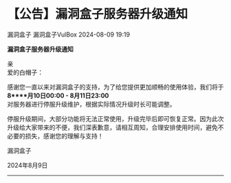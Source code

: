 #  【公告】漏洞盒子服务器升级通知   
漏洞盒子  漏洞盒子VulBox   2024-08-09 19:19  
  
**漏洞盒子服务器升级通知**  
  
亲  
爱的白帽子：  
  
感谢您一直以来对漏洞盒子的支持，为了给您提供更加顺畅的使用体验，我们将于**8****月10日00:00 - 8月11日23:00**  
对服务器进行停服升级维护，根据实际情况升级时长可能调整。  
  
停服升级期间，大部分功能将无法正常使用，升级完毕后即可恢复正常。因为此次升级给大家带来的不便，我们深表歉意，请相互周知，合理安排使用时间，避免不必要的损失，感谢您的理解与支持！  
  
  
漏洞盒子  
  
2024年8月9日  
  
****  
